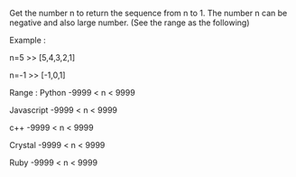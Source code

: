 Get the number n to return the sequence from n to 1. The number n can be negative and also large number. (See the range as the following)

Example : 

n=5  >> [5,4,3,2,1]

n=-1 >> [-1,0,1]

Range :
Python     -9999 < n < 9999

Javascript -9999 < n < 9999

c++        -9999 < n < 9999

Crystal    -9999 < n < 9999

Ruby       -9999 < n < 9999
